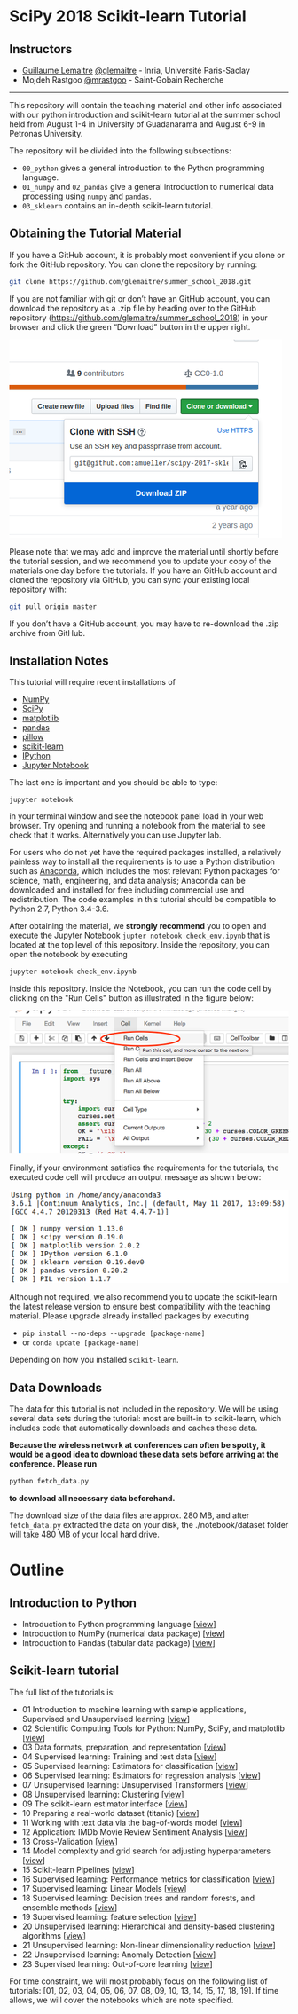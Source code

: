 SciPy 2018 Scikit-learn Tutorial
================================


Instructors
-----------

- [Guillaume Lemaitre](https://glemaitre.github.io/)  [@glemaitre](https://github.com/glemaitre) - Inria, Université Paris-Saclay
- Mojdeh Rastgoo [@mrastgoo](https://github.com/mrastgoo) - Saint-Gobain Recherche

---

This repository will contain the teaching material and other info associated
with our python introduction and scikit-learn tutorial at the summer school
held from August 1-4 in University of Guadanarama and August 6-9 in Petronas
University.

The repository will be divided into the following subsections:

* `00_python` gives a general introduction to the Python programming language.
* `01_numpy` and `02_pandas` give a general introduction to numerical data
  processing using `numpy` and `pandas`.
* `03_sklearn` contains an in-depth scikit-learn tutorial.


Obtaining the Tutorial Material
--------------------------------


If you have a GitHub account, it is probably most convenient if you clone or
fork the GitHub repository. You can clone the repository by running:

```bash
git clone https://github.com/glemaitre/summer_school_2018.git
```

If you are not familiar with git or don’t have an
GitHub account, you can download the repository as a .zip file by heading over
to the GitHub repository (https://github.com/glemaitre/summer_school_2018) in
your browser and click the green “Download” button in the upper right.

![](images/download-repo.png)

Please note that we may add and improve the material until shortly before the
tutorial session, and we recommend you to update your copy of the materials one
day before the tutorials. If you have an GitHub account and cloned the
repository via GitHub, you can sync your existing local repository with:

```bash
git pull origin master
```

If you don’t have a GitHub account, you may have to re-download the .zip
archive from GitHub.


Installation Notes
------------------

This tutorial will require recent installations of

- [NumPy](http://www.numpy.org)
- [SciPy](http://www.scipy.org)
- [matplotlib](http://matplotlib.org)
- [pandas](http://pandas.pydata.org)
- [pillow](https://python-pillow.org)
- [scikit-learn](http://scikit-learn.org/stable/)
- [IPython](http://ipython.readthedocs.org/en/stable/)
- [Jupyter Notebook](http://jupyter.org)


The last one is important and you should be able to type:

    jupyter notebook

in your terminal window and see the notebook panel load in your web browser.
Try opening and running a notebook from the material to see check that it works. Alternatively you can use Jupyter lab.

For users who do not yet have the required packages installed, a relatively
painless way to install all the requirements is to use a Python distribution
such as [Anaconda](https://www.anaconda.com/download/ "Anaconda"), which includes
the most relevant Python packages for science, math, engineering, and
data analysis; Anaconda can be downloaded and installed for free
including commercial use and redistribution.
The code examples in this tutorial should be compatible to Python 2.7,
Python 3.4-3.6.

After obtaining the material, we **strongly recommend** you to open and execute
the Jupyter Notebook `jupter notebook check_env.ipynb` that is located at the
top level of this repository. Inside the repository, you can open the notebook
by executing

```bash
jupyter notebook check_env.ipynb
```

inside this repository. Inside the Notebook, you can run the code cell by
clicking on the "Run Cells" button as illustrated in the figure below:

![](images/check_env-1.png)


Finally, if your environment satisfies the requirements for the tutorials, the
executed code cell will produce an output message as shown below:

![](images/check_env-2.png)

Although not required, we also recommend you to update the scikit-learn the latest release version to ensure best compatibility with the teaching material. Please upgrade already installed packages by executing

- `pip install --no-deps --upgrade [package-name]`  
- or `conda update [package-name]`

Depending on how you installed ``scikit-learn``.


Data Downloads
--------------

The data for this tutorial is not included in the repository.  We will be
using several data sets during the tutorial: most are built-in to
scikit-learn, which
includes code that automatically downloads and caches these
data.

**Because the wireless network
at conferences can often be spotty, it would be a good idea to download these
data sets before arriving at the conference.
Please run**
```bash
python fetch_data.py
```
**to download all necessary data beforehand.**

The download size of the data files are approx. 280 MB, and after `fetch_data.py`
extracted the data on your disk, the ./notebook/dataset folder will take 480 MB
of your local hard drive.


Outline
=======

Introduction to Python
----------------------

- Introduction to Python programming language [[view](00_python/0_python.ipynb)]
- Introduction to NumPy (numerical data package) [[view](01_numpy/notebook.ipynb)]
- Introduction to Pandas (tabular data package) [[view](02_pandas/notebook.ipynb)]

Scikit-learn tutorial
---------------------

The full list of the tutorials is:

- 01 Introduction to machine learning with sample applications, Supervised and Unsupervised learning [[view](03_sklearn/notebooks/01.Introduction_to_Machine_Learning.ipynb)]
- 02 Scientific Computing Tools for Python: NumPy, SciPy, and matplotlib [[view](03_sklearn/notebooks/02.Scientific_Computing_Tools_in_Python.ipynb)]
- 03 Data formats, preparation, and representation [[view](03_sklearn/notebooks/03.Data_Representation_for_Machine_Learning.ipynb)]
- 04 Supervised learning: Training and test data [[view](03_sklearn/notebooks/04.Training_and_Testing_Data.ipynb)]
- 05 Supervised learning: Estimators for classification [[view](03_sklearn/notebooks/05.Supervised_Learning-Classification.ipynb)]
- 06 Supervised learning: Estimators for regression analysis [[view](03_sklearn/notebooks/06.Supervised_Learning-Regression.ipynb)]
- 07 Unsupervised learning: Unsupervised Transformers [[view](03_sklearn/notebooks/07.Unsupervised_Learning-Transformations_and_Dimensionality_Reduction.ipynb)]
- 08 Unsupervised learning: Clustering [[view](03_sklearn/notebooks/08.Unsupervised_Learning-Clustering.ipynb)]
- 09 The scikit-learn estimator interface [[view](03_sklearn/notebooks/09.Review_of_Scikit-learn_API.ipynb)]
- 10 Preparing a real-world dataset (titanic) [[view](03_sklearn/notebooks/10.Case_Study-Titanic_Survival.ipynb)]
- 11 Working with text data via the bag-of-words model [[view](03_sklearn/notebooks/11.Text_Feature_Extraction.ipynb)]
- 12 Application: IMDb Movie Review Sentiment Analysis [[view](03_sklearn/notebooks/12.Case_Study-SMS_Spam_Detection.ipynb)]
- 13 Cross-Validation [[view](03_sklearn/notebooks/13.Cross_Validation.ipynb)]
- 14 Model complexity and grid search for adjusting hyperparameters [[view](03_sklearn/notebooks/14.Model_Complexity_and_GridSearchCV.ipynb)]
- 15 Scikit-learn Pipelines [[view](03_sklearn/notebooks/15.Pipelining_Estimators.ipynb)]
- 16 Supervised learning: Performance metrics for classification [[view](03_sklearn/notebooks/16.Performance_metrics_and_Model_Evaluation.ipynb)]
- 17 Supervised learning: Linear Models [[view](03_sklearn/notebooks/17.In_Depth-Linear_Models.ipynb)]
- 18 Supervised learning: Decision trees and random forests, and ensemble methods [[view](03_sklearn/notebooks/18.In_Depth-Trees_and_Forests.ipynb)]
- 19 Supervised learning: feature selection [[view](03_sklearn/notebooks/19.Feature_Selection.ipynb)]
- 20 Unsupervised learning: Hierarchical and density-based clustering algorithms [[view](03_sklearn/notebooks/20.Unsupervised_learning-Hierarchical_and_density-based_clustering_algorithms.ipynb)]
- 21 Unsupervised learning: Non-linear dimensionality reduction [[view](03_sklearn/notebooks/21.Unsupervised_learning-Non-linear_dimensionality_reduction.ipynb)]
- 22 Unsupervised learning: Anomaly Detection [[view](03_sklearn/notebooks/22.Unsupervised_learning-anomaly_detection.ipynb)]
- 23 Supervised learning: Out-of-core learning [[view](03_sklearn/notebooks/23.Out-of-core_Learning_Large_Scale_Text_Classification.ipynb)]

For time constraint, we will most probably focus on the following list of tutorials: [01, 02, 03, 04, 05, 06, 07, 08, 09, 10, 13, 14, 15, 17, 18, 19]. If time allows, we will cover the notebooks which are note specified.
